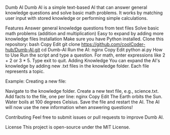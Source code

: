 Dumb AI
Dumb AI is a simple text-based AI that can answer general knowledge questions and solve basic math problems. It works by matching user input with stored knowledge or performing simple calculations.

Features
Answer general knowledge questions from text files
Solve basic math problems (addition and multiplication)
Easy to expand by adding more knowledge files
Installation
Make sure you have Python installed.
Clone this repository:
bash
Copy
Edit
git clone https://github.com/coolCoder-hub/Dumb-AI.git
cd Dumb-AI
Run the AI:
nginx
Copy
Edit
python ai.py
How to Use
Run the script and type a question.
For math, enter expressions like 2 + 2 or 3 * 5.
Type exit to quit.
Adding Knowledge
You can expand the AI's knowledge by adding new .txt files in the knowledge folder. Each file represents a topic.

Example:
Creating a new file:

Navigate to the knowledge folder.
Create a new text file, e.g., science.txt.
Add facts to the file, one per line:
nginx
Copy
Edit
The Earth orbits the Sun.
Water boils at 100 degrees Celsius.
Save the file and restart the AI.
The AI will now use the new information when answering questions!

Contributing
Feel free to submit issues or pull requests to improve Dumb AI.

License
This project is open-source under the MIT License.

